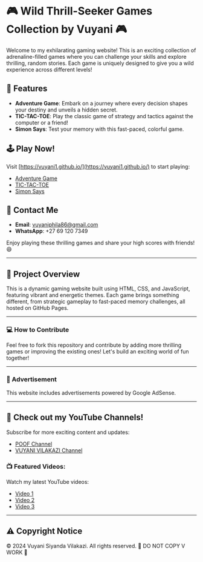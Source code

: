 # 🎮 Wild Thrill-Seeker Games Collection by Vuyani 🎮

Welcome to my exhilarating gaming website! This is an exciting collection of adrenaline-filled games where you can challenge your skills and explore thrilling, random stories. Each game is uniquely designed to give you a wild experience across different levels!

## 🌟 Features
- **Adventure Game**: Embark on a journey where every decision shapes your destiny and unveils a hidden secret.
- **TIC-TAC-TOE**: Play the classic game of strategy and tactics against the computer or a friend!
- **Simon Says**: Test your memory with this fast-paced, colorful game.

## 🕹️ Play Now!
Visit [https://vuyani1.github.io/](https://vuyani1.github.io/) to start playing:
- [Adventure Game](https://vuyani1.github.io/Adventure.html)
- [TIC-TAC-TOE](https://vuyani1.github.io/TIC-TAC-TOE.html)
- [Simon Says](https://vuyani1.github.io/Simon-Says.html)

## 📱 Contact Me
- **Email**: vuyaniphila86@gmail.com
- **WhatsApp**: +27 69 120 7349

Enjoy playing these thrilling games and share your high scores with friends! 😄

---

## 🎯 Project Overview
This is a dynamic gaming website built using HTML, CSS, and JavaScript, featuring vibrant and energetic themes. Each game brings something different, from strategic gameplay to fast-paced memory challenges, all hosted on GitHub Pages.

---

### 💻 How to Contribute
Feel free to fork this repository and contribute by adding more thrilling games or improving the existing ones! Let's build an exciting world of fun together!

---

### 📢 Advertisement
This website includes advertisements powered by Google AdSense. 

---

## 🎥 Check out my YouTube Channels!
Subscribe for more exciting content and updates:
- [POOF Channel](https://www.youtube.com/@POOF-f5c)
- [VUYANI VILAKAZI Channel](https://www.youtube.com/@VUYANI_VILAKAZI)

### 📺 Featured Videos:
Watch my latest YouTube videos:
- [Video 1](https://youtube.com/shorts/9r7G193cupk?si=1ImSGx-XkDSKr9L9)
- [Video 2](https://youtube.com/shorts/gEi5TyNKXiA)
- [Video 3](https://youtu.be/38JZdJeK5xg?si=nxSOjZOmqUFY-b0H)

---

## ⚠️ Copyright Notice
&copy; 2024 Vuyani Siyanda Vilakazi. All rights reserved. 🚫 DO NOT COPY V WORK 🚫
